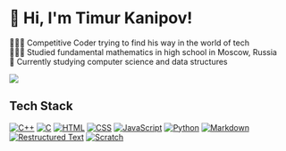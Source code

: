 <h1>👋 Hi, I'm Timur Kanipov!</h1>

👩🏻‍💻 Competitive Coder trying to find his way in the world of tech<br/>
👩🏻‍🎓 Studied fundamental mathematics in high school in Moscow, Russia<br/>
💭 Currently studying computer science and data structures<br/>
<!--📖 Visit my website to read my blog and learn more about me<br/> -->

![](https://github-readme-stats.vercel.app/api?username=timurwtf&theme=dracula&hide_border=false&include_all_commits=true&count_private=true)<br/>

<h2>Tech Stack</h2>
<p>
  <a href="#"><img alt="C++" src="https://custom-icon-badges.demolab.com/badge/C++-9C033A.svg?logo=cpp2&logoColor=white"></a>
  <a href="#"><img alt="C" src="https://custom-icon-badges.demolab.com/badge/C-03599C.svg?logo=c-in-hexagon&logoColor=white"></a>
  <a href="#"><img alt="HTML" src="https://img.shields.io/badge/HTML-E34F26.svg?logo=html5&logoColor=white"></a>
  <a href="#"><img alt="CSS" src="https://img.shields.io/badge/CSS-1572B6.svg?logo=css3&logoColor=white"></a>
  <a href="#"><img alt="JavaScript" src="https://img.shields.io/badge/JavaScript-F7DF1E.svg?logo=javascript&logoColor=black"></a>
  <a href="#"><img alt="Python" src="https://img.shields.io/badge/Python-14354C.svg?logo=python&logoColor=white"></a>
  <a href="#"><img alt="Markdown" src="https://img.shields.io/badge/Markdown-000000.svg?logo=markdown&logoColor=white"></a>
  <a href="#"><img alt="Restructured Text" src="https://img.shields.io/badge/Restructured Text-3a4148.svg?logo=readthedocs&logoColor=white"></a>
  <a href="#"><img alt="Scratch" src="https://img.shields.io/badge/Scratch-4D97FF.svg?logo=scratch&logoColor=white"></a>
</p>
